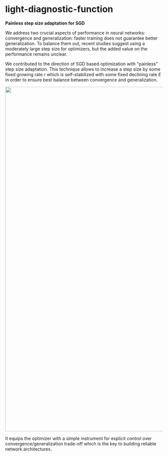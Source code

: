 # light-diagnostic-function
**Painless step size adaptation for SGD**

We address two crucial aspects of performance in neural networks: convergence and generalization: faster training does not guarantee better generalization. To balance them out, recent studies suggest using a moderately large step size for optimizers, but the added value on the performance remains unclear.

We contributed to the direction of SGD based optimization with "painless" step size adaptation. This technique allows to increase a step size by some fixed growing rate $r$ which is self-stabilized with some fixed declining rate $E$ in order to ensure best balance between convergence and generalization.

<p align="center">
<img src="https://github.com/snap-stanford/mars/blob/master/images/config.pdf" width="1100" align="center">
</p>

It equips the optimizer with a simple instrument for explicit control over convergence/generalization trade-off which is the key to building reliable network architectures.
